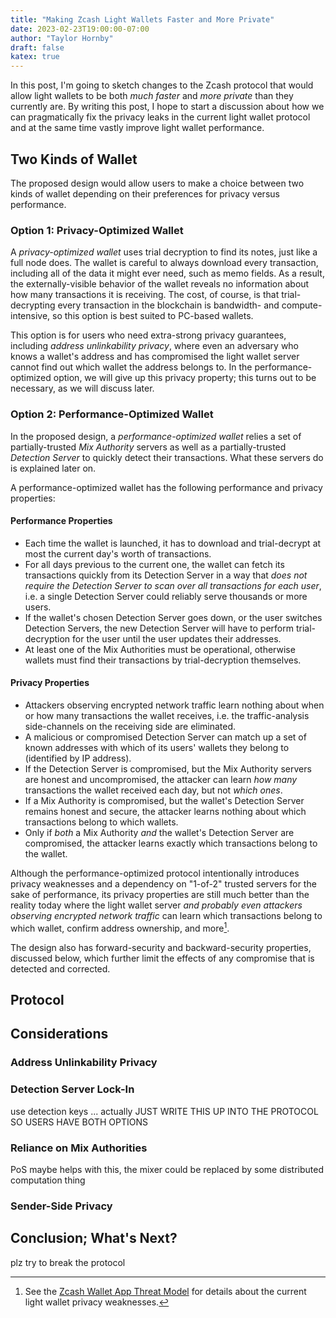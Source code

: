 ```yaml
---
title: "Making Zcash Light Wallets Faster and More Private"
date: 2023-02-23T19:00:00-07:00
author: "Taylor Hornby"
draft: false
katex: true
---
```


In this post, I'm going to sketch changes to the Zcash protocol that would allow
light wallets to be both *much faster* and *more private* than they currently
are. By writing this post, I hope to start a discussion about how we can
pragmatically fix the privacy leaks in the current light wallet protocol and at
the same time vastly improve light wallet performance.

## Two Kinds of Wallet

The proposed design would allow users to make a choice between two kinds of
wallet depending on their preferences for privacy versus performance.

### Option 1: Privacy-Optimized Wallet

A *privacy-optimized wallet* uses trial decryption to find its notes, just like a
full node does. The wallet is careful to always download every transaction,
including all of the data it might ever need, such as memo fields. As a result,
the externally-visible behavior of the wallet reveals no information about how
many transactions it is receiving. The cost, of course, is that trial-decrypting
every transaction in the blockchain is bandwidth- and compute-intensive, so
this option is best suited to PC-based wallets.

This option is for users who need extra-strong privacy guarantees, including
*address unlinkability privacy*, where even an adversary who knows a wallet's
address and has compromised the light wallet server cannot find out which wallet
the address belongs to. In the performance-optimized option, we will give up
this privacy property; this turns out to be necessary, as we will discuss later.

### Option 2: Performance-Optimized Wallet

In the proposed design, a *performance-optimized wallet* relies a set of
partially-trusted *Mix Authority* servers as well as a partially-trusted
*Detection Server* to quickly detect their transactions. What these servers do
is explained later on.

A performance-optimized wallet has the following performance and privacy
properties:

#### Performance Properties

- Each time the wallet is launched, it has to download and trial-decrypt at most
the current day's worth of transactions. 
- For all days previous to the current one, the wallet can fetch its
transactions quickly from its Detection Server in a way that *does not require
the Detection Server to scan over all transactions for each user*, i.e. a single
Detection Server could reliably serve thousands or more users.
- If the wallet's chosen Detection Server goes down, or the user switches
Detection Servers, the new Detection Server will have to perform
trial-decryption for the user until the user updates their addresses.
- At least one of the Mix Authorities must be operational, otherwise wallets
must find their transactions by trial-decryption themselves.

#### Privacy Properties

- Attackers observing encrypted network traffic learn nothing about when or how
many transactions the wallet receives, i.e. the traffic-analysis side-channels
on the receiving side are eliminated.
- A malicious or compromised Detection Server can match up a set of known
addresses with which of its users' wallets they belong to (identified by IP
address).
- If the Detection Server is compromised, but the Mix Authority servers are
honest and uncompromised, the attacker can learn *how many* transactions the
wallet received each day, but not *which ones*. 
- If a Mix Authority is compromised, but the wallet's Detection Server remains
honest and secure, the attacker learns nothing about which transactions belong
to which wallets.
- Only if *both* a Mix Authority *and* the wallet's Detection Server are
compromised, the attacker learns exactly which transactions belong to the
wallet.

Although the performance-optimized protocol intentionally introduces privacy
weaknesses and a dependency on "1-of-2" trusted servers for the sake of
performance, its privacy properties are still much better than the reality today
where the light wallet server *and probably even attackers observing encrypted
network traffic* can learn which transactions belong to which wallet, confirm
address ownership, and more[^1].

The design also has forward-security and backward-security properties, discussed
below, which further limit the effects of any compromise that is detected and
corrected.

[^1]: See the [Zcash Wallet App Threat
Model](https://zcash.readthedocs.io/en/latest/rtd_pages/wallet_threat_model.html)
for details about the current light wallet privacy weaknesses.

## Protocol

## Considerations

### Address Unlinkability Privacy

### Detection Server Lock-In

use detection keys ... actually JUST WRITE THIS UP INTO THE PROTOCOL SO USERS HAVE BOTH OPTIONS

### Reliance on Mix Authorities

PoS maybe helps with this, the mixer could be replaced by some distributed computation thing

### Sender-Side Privacy

## Conclusion; What's Next?

plz try to break the protocol